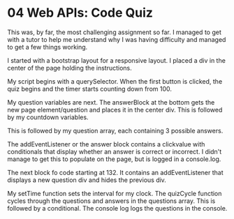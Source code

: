 # 04 Web APIs: Code Quiz

This was, by far, the most challenging assignment so far. I managed to get with a tutor to help me understand why I was having difficulty and managed to get a few things working.

I started with a bootstrap layout for a responsive layout.
I placed a div in the center of the page holding the instructions.

My script begins with a querySelector. When the first button is clicked, the quiz begins and the timer starts counting down from 100.

My question variables are next. The answerBlock at the bottom gets the new page element/question and places it in the center div. This is followed by my countdown variables.

This is followed by my question array, each containing 3 possible answers.

The addEventListener or the answer block contains a clickvalue with conditionals that display whether an answer is correct or incorrect. I didn't manage to get this to populate on the page, but is logged in a console.log.

The next block fo code starting at 132. It contains an addEventListener that displays a new question div and hides the previous div.

My setTime function sets the interval for my clock. The quizCycle function cycles through the questions and answers in the questions array. This is followed by a conditional. The console log logs the questions in the console.

